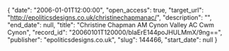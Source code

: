 {
  "date": "2006-01-01T12:00:00", 
  "open_access": true, 
  "target_url": "http://epoliticsdesigns.co.uk/christinechapmanac/", 
  "description": "", 
  "end_date": null, 
  "title": "Christine Chapman AM Cynon Valley AC Cwm Cynon", 
  "record_id": "20060101T120000/blaErE144poJHULMmX/9ng==", 
  "publisher": "epoliticsdesigns.co.uk", 
  "slug": 144466, 
  "start_date": null
}

